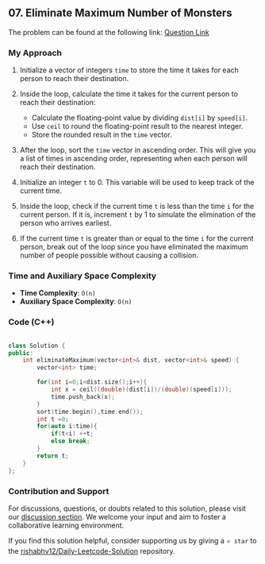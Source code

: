 ## 07. Eliminate Maximum Number of Monsters

The problem can be found at the following link: [Question Link](https://leetcode.com/problems/eliminate-maximum-number-of-monsters/description/)


### My Approach


1. Initialize a vector of integers `time` to store the time it takes for each person to reach their destination.

2. Inside the loop, calculate the time it takes for the current person to reach their destination:
   - Calculate the floating-point value by dividing `dist[i]` by `speed[i]`.
   - Use `ceil` to round the floating-point result to the nearest integer.
   - Store the rounded result in the `time` vector.

4. After the loop, sort the `time` vector in ascending order. This will give you a list of times in ascending order, representing when each person will reach their destination.

5. Initialize an integer `t` to 0. This variable will be used to keep track of the current time.

6. Inside the loop, check if the current time `t` is less than the time `i` for the current person. If it is, increment `t` by 1 to simulate the elimination of the person who arrives earliest.

8. If the current time `t` is greater than or equal to the time `i` for the current person, break out of the loop since you have eliminated the maximum number of people possible without causing a collision.


### Time and Auxiliary Space Complexity

- **Time Complexity**: `O(n)` 
- **Auxiliary Space Complexity**: `O(n)`



### Code (C++)

```cpp

class Solution {
public:
    int eliminateMaximum(vector<int>& dist, vector<int>& speed) {
        vector<int> time;

        for(int i=0;i<dist.size();i++){
            int x = ceil((double)(dist[i])/(double)(speed[i]));
            time.push_back(x);
        }
        sort(time.begin(),time.end());
        int t =0;
        for(auto i:time){
            if(t<i) ++t;
            else break;
        }
        return t;
    }
};

```

### Contribution and Support

For discussions, questions, or doubts related to this solution, please visit our [discussion section](https://leetcode.com/discuss/general-discussion). We welcome your input and aim to foster a collaborative learning environment.

If you find this solution helpful, consider supporting us by giving a `⭐ star` to the [rishabhv12/Daily-Leetcode-Solution](https://github.com/rishabhv12/Daily-Leetcode-Solution) repository.